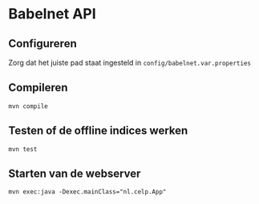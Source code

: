 Babelnet API
============

Configureren
------------
Zorg dat het juiste pad staat ingesteld in `config/babelnet.var.properties`


Compileren
----------
`mvn compile`

Testen of de offline indices werken
------------------------------------
`mvn test`

Starten van de webserver
------------------------
`mvn exec:java -Dexec.mainClass="nl.celp.App"`